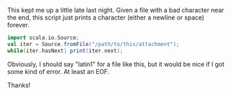 This kept me up a little late last night. Given a file with a bad character near the end, this script just prints a character (either a newline or space) forever.

```scala
import scala.io.Source;
val iter = Source.fromFile("/path/to/this/attachment");
while(iter.hasNext) print(iter.next);
```

Obviously, I should say "latin1" for a file like this, but it would be nice if I got some kind of error. At least an EOF.

Thanks!
